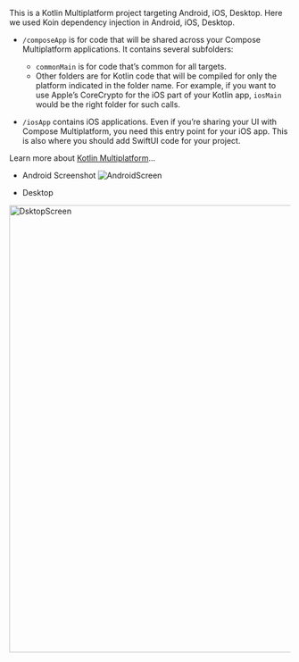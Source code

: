 This is a Kotlin Multiplatform project targeting Android, iOS, Desktop.
Here we used Koin dependency injection in Android, iOS, Desktop.
* `/composeApp` is for code that will be shared across your Compose Multiplatform applications.
  It contains several subfolders:
  - `commonMain` is for code that’s common for all targets.
  - Other folders are for Kotlin code that will be compiled for only the platform indicated in the folder name.
    For example, if you want to use Apple’s CoreCrypto for the iOS part of your Kotlin app,
    `iosMain` would be the right folder for such calls.

* `/iosApp` contains iOS applications. Even if you’re sharing your UI with Compose Multiplatform, 
  you need this entry point for your iOS app. This is also where you should add SwiftUI code for your project.


Learn more about [Kotlin Multiplatform](https://www.jetbrains.com/help/kotlin-multiplatform-dev/get-started.html)…
- Android Screenshot
![AndroidScreen](https://github.com/HusseinKamal/ComposeMultiplatformKoinDI/assets/29864161/e6b2b96b-2279-4023-870f-4ab198dc6dd1)

- Desktop
<img width="801" alt="DsktopScreen" src="https://github.com/HusseinKamal/ComposeMultiplatformKoinDI/assets/29864161/9ddf457b-5df9-4ef5-9453-9f9e5c9acb1b">

